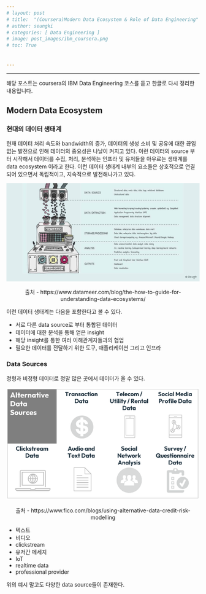 ```yaml
---
# layout: post
# title:  "(Coursera)Modern Data Ecosystem & Role of Data Engineering"
# author: seungki
# categories: [ Data Engineering ]
# image: post_images/ibm_coursera.png
# toc: True


---
```


---

해당 포스트는 coursera의 IBM Data Engineering 코스를 듣고 한글로 다시 정리한 내용입니다.

## Modern Data Ecosystem

### 현대의 데이터 생태계

현재 데이터 처리 속도와 bandwidth의 증가, 데이터의 생성 소비 및 공유에 대한 끊임 없는 발전으로 인해 데이터의 중요성은 나날이 커지고 있다. 이런 데이터의 source 부터 시작해서 데이터를 수집, 처리, 분석하는 인프라 및 유저들을 아우르는 생태계를 data ecosystem 이라고 한다. 이런 데이터 생태계 내부의 요소들은 상호적으로  연결 되어 있으면서 독립적이고, 지속적으로 발전해나가고 있다.

<img src="../post_images/2023-08-05-data_engineer_ibm_1/data_ecosystem.jpeg" alt="data_ecosystem" style="zoom:67%;" />

<p align="center">출처 - https://www.datameer.com/blog/the-how-to-guide-for-understanding-data-ecosystems/</p>

이런 데이터 생태계는 다음을 포함한다고 볼 수 있다.

* 서로 다른 data source로 부터 통합된 데이터
* 데이터에 대한 분석을 통해 얻은 insight
* 해당 insight를 통한 여러 이해관계자들과의 협업
* 필요한 데이터를 전달하기 위한 도구, 애플리케이션 그리고 인프라

### Data Sources

정형과 비정형 데이터로 정말 많은 곳에서 데이터가 올 수 있다.

<img src="../post_images/2023-08-05-data_engineer_ibm_1/data-sources.png" alt="data-sources" style="zoom:67%;" />

<p align='center'>출처 - https://www.fico.com/blogs/using-alternative-data-credit-risk-modelling</p>

* 텍스트
* 비디오
* clickstream
* 유저간 메세지
* IoT
* realtime data
* professional provider

위의 예시 말고도 다양한 data source들이 존재한다.
